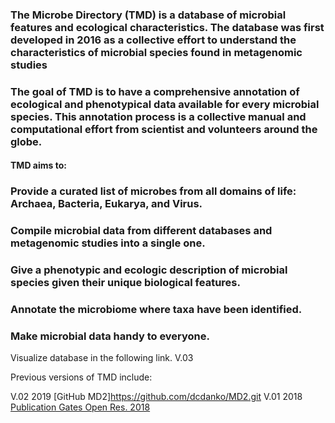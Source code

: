 <h3>The Microbe Directory (TMD) is a database of microbial features and ecological characteristics. The database was first developed in 2016 as a collective effort to understand the characteristics of microbial species found in metagenomic studies </h3>
        <h3> The goal of TMD is to have a comprehensive annotation of ecological and phenotypical data available for every microbial species. This annotation process is a collective manual and computational effort from scientist and volunteers around the globe.</h3>

<h4><b>TMD aims to:</b></h4>
<h3>Provide a curated list of microbes from all domains of life: Archaea, Bacteria, Eukarya, and Virus.</h3>
<h3>Compile microbial data from different databases and metagenomic studies into a single one.</h3>
<h3>Give a phenotypic and ecologic description of microbial species given their unique biological features.</h3>
<h3>Annotate the microbiome where taxa have been identified.</h3>
<h3>Make microbial data handy to everyone.</h3>

Visualize database in the following link.
V.03 

Previous versions of TMD include:

V.02 2019 [GitHub MD2]https://github.com/dcdanko/MD2.git
V.01 2018 [Publication Gates Open Res. 2018](https://www.ncbi.nlm.nih.gov/pmc/articles/PMC5883067/)
